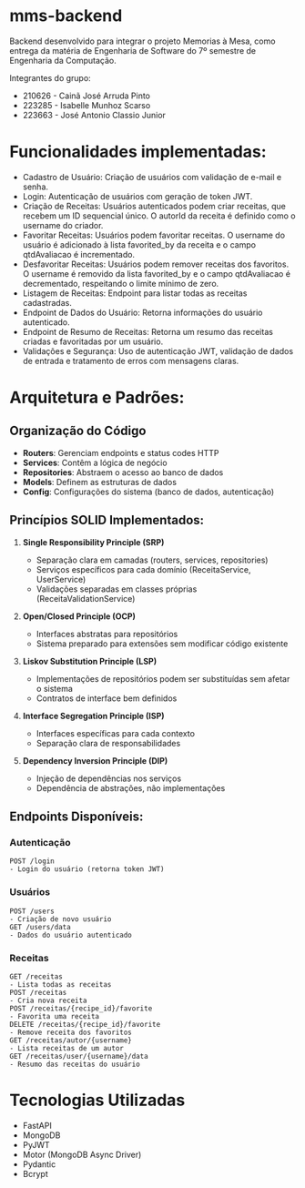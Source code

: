# mms-backend
Backend desenvolvido para integrar o projeto Memorias à Mesa, como entrega da matéria de Engenharia de Software do 7º semestre de Engenharia da Computação.  

Integrantes do grupo:
- 210626 - Cainã José Arruda Pinto 
- 223285 - Isabelle Munhoz Scarso 
- 223663 - José Antonio Classio Junior

# Funcionalidades implementadas: 
- Cadastro de Usuário: Criação de usuários com validação de e-mail e senha.
- Login: Autenticação de usuários com geração de token JWT.
- Criação de Receitas: Usuários autenticados podem criar receitas, que recebem um ID sequencial único. O autorId da receita é definido como o username do criador.
- Favoritar Receitas: Usuários podem favoritar receitas. O username do usuário é adicionado à lista favorited_by da receita e o campo qtdAvaliacao é incrementado.
- Desfavoritar Receitas: Usuários podem remover receitas dos favoritos. O username é removido da lista favorited_by e o campo qtdAvaliacao é decrementado, respeitando o limite mínimo de zero.
- Listagem de Receitas: Endpoint para listar todas as receitas cadastradas.
- Endpoint de Dados do Usuário: Retorna informações do usuário autenticado.
- Endpoint de Resumo de Receitas: Retorna um resumo das receitas criadas e favoritadas por um usuário.
- Validações e Segurança: Uso de autenticação JWT, validação de dados de entrada e tratamento de erros com mensagens claras.

# Arquitetura e Padrões:

## Organização do Código
- **Routers**: Gerenciam endpoints e status codes HTTP
- **Services**: Contêm a lógica de negócio
- **Repositories**: Abstraem o acesso ao banco de dados
- **Models**: Definem as estruturas de dados
- **Config**: Configurações do sistema (banco de dados, autenticação)

## Princípios SOLID Implementados:

1. **Single Responsibility Principle (SRP)**
   - Separação clara em camadas (routers, services, repositories)
   - Serviços específicos para cada domínio (ReceitaService, UserService)
   - Validações separadas em classes próprias (ReceitaValidationService)

2. **Open/Closed Principle (OCP)**
   - Interfaces abstratas para repositórios
   - Sistema preparado para extensões sem modificar código existente

3. **Liskov Substitution Principle (LSP)**
   - Implementações de repositórios podem ser substituídas sem afetar o sistema
   - Contratos de interface bem definidos

4. **Interface Segregation Principle (ISP)**
   - Interfaces específicas para cada contexto
   - Separação clara de responsabilidades

5. **Dependency Inversion Principle (DIP)**
   - Injeção de dependências nos serviços
   - Dependência de abstrações, não implementações

## Endpoints Disponíveis:

### Autenticação
```
POST /login
- Login do usuário (retorna token JWT)
```

### Usuários
```
POST /users
- Criação de novo usuário
GET /users/data
- Dados do usuário autenticado
```

### Receitas
```
GET /receitas
- Lista todas as receitas
POST /receitas
- Cria nova receita
POST /receitas/{recipe_id}/favorite
- Favorita uma receita
DELETE /receitas/{recipe_id}/favorite
- Remove receita dos favoritos
GET /receitas/autor/{username}
- Lista receitas de um autor
GET /receitas/user/{username}/data
- Resumo das receitas do usuário
```
# Tecnologias Utilizadas
- FastAPI
- MongoDB
- PyJWT
- Motor (MongoDB Async Driver)
- Pydantic
- Bcrypt